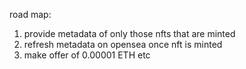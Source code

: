 road map:
1. provide metadata of only those nfts that are minted
2. refresh metadata on opensea once nft is minted
3. make offer of 0.00001 ETH etc